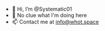 - 👋 Hi, I’m @Systematic01
- 👀 No clue what I'm doing here
- 📫 Contact me at info@whot.space

<!---
Teun0413/Teun0413 is a ✨ special ✨ repository because its `README.md` (this file) appears on your GitHub profile.
You can click the Preview link to take a look at your changes.
--->
